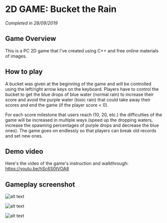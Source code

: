 # 2D GAME: Bucket the Rain
_Completed in 28/09/2019_

## Game Overview
  This is a PC 2D game that I've created using C++ and free online materials of images.

## How to play
  A bucket was given at the beginning of the game and will be controlled using the left/right arrow keys on the keyboard. Players have to control the bucket to get the blue drops of blue water (normal rain) to increase their score and avoid the purple water (toxic rain) that could take away their scores and end the game (if the player score < 0).
  
  For each score milestone that users reach (10, 20, etc.) the difficulties of the game will be increased in multiple ways (speed up the dropping waters, increase the spawning percentages of purple drops and decrease the blue ones). The game goes on endlessly so that players can break old records and set new ones.
## Demo video
   Here's the video of the game's instruction and walkthrough: https://youtu.be/hSc6S0tVOA8
## Gameplay screenshot
![alt text](https://github.com/tmtrungg/2Dgame-Bucket-the-Rain/blob/main/raincatcher/rain_trailer.png)

![alt text](https://github.com/tmtrungg/2Dgame-Bucket-the-Rain/blob/main/raincatcher/rain_gameplay.png)

![alt text](https://github.com/tmtrungg/2Dgame-Bucket-the-Rain/blob/main/raincatcher/rain_over.png)


